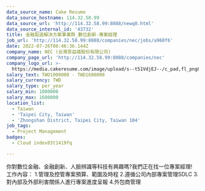 ```yaml
---
data_source_name: Cake Resume
data_source_hostname: 114.32.58.99
data_source_url: 'http://114.32.58.99:8088/newq8.html'
data_source_internal_id: '43732'
title: 金融製造解決方案事業群_數位創新-專案經理
job_url: 'http://114.32.58.99:8088/companies/nec/jobs/a960f6'
date: 2022-07-26T06:46:36.144Z
company_name: NEC (台灣恩益禧股份有限公司)
company_page_url: 'http://114.32.58.99:8088/companies/nec'
company_logo_url: >-
  https://media.cakeresume.com/image/upload/s--t51VdjEJ--/c_pad,fl_png8,h_200,w_200/v1630981473/hd6fj7zlebg4k9drbquq.png
salary_text: TWD1000000 - TWD1600000
salary_currency: TWD
salary_type: per_year
salary_min: 1000000
salary_max: 1600000
location_list:
  - Taiwan
  - 'Taipei City, Taiwan'
  - 'Zhongshan District, Taipei City, Taiwan 104'
job_tags:
  - Project Management
badges:
  - Cloud index03t1419fq

---
```


你對數位金融、金融創新、人臉辨識等科技有興趣嗎?我們正在找一位專案經理! 工作內容： 1.管理及控管專案預算、範圍及時程 2.遵循公司內部專案管理SDLC 3.對內部及外部利害關係人進行專案進度呈報 4.外包商管理